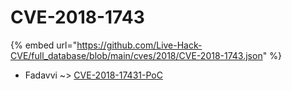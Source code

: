 # CVE-2018-1743
{% embed url="https://github.com/Live-Hack-CVE/full_database/blob/main/cves/2018/CVE-2018-1743.json" %}

* Fadavvi ~> [CVE-2018-17431-PoC](https://www.alice-snow.ru/2018/database/cve-2018-1743/cve-2018-17431-poc-fadavvi)